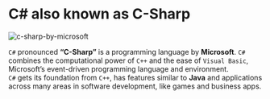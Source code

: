 # C# also known as C-Sharp
![c-sharp-by-microsoft](https://github.com/danielurra/c-sharp/assets/51704179/df451722-2206-4d31-9084-873b100bfad2)

`C#` pronounced **“C-Sharp”** is a programming language by **Microsoft**.
`C#` combines the computational power of `C++` and the ease of `Visual Basic`, Microsoft’s event-driven programming language and environment.<br>
`C#` gets its foundation from `C++`, has features similar to **Java** and applications across many areas in software development, like games and business apps.<br>
